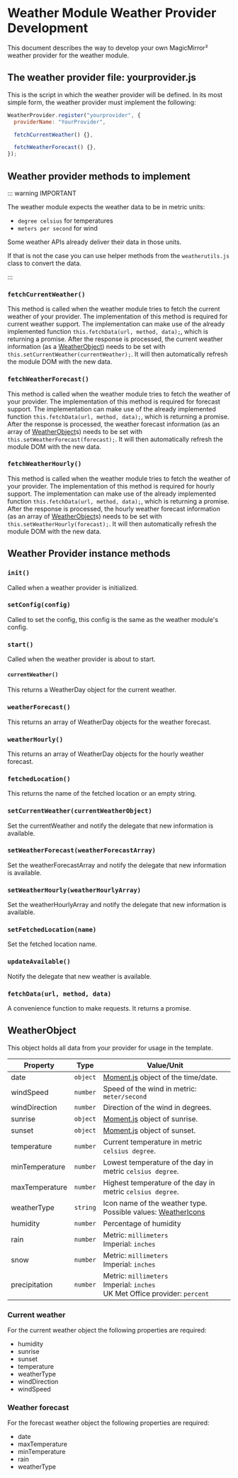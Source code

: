 # Weather Module Weather Provider Development

This document describes the way to develop your own MagicMirror² weather
provider for the weather module.

## The weather provider file: yourprovider.js

This is the script in which the weather provider will be defined. In its most
simple form, the weather provider must implement the following:

```javascript
WeatherProvider.register("yourprovider", {
  providerName: "YourProvider",

  fetchCurrentWeather() {},

  fetchWeatherForecast() {},
});
```

## Weather provider methods to implement

::: warning IMPORTANT

The weather module expects the weather data to be in metric units:

- `degree celsius` for temperatures
- `meters per second` for wind

Some weather APIs already deliver their data in those units.

If that is not the case you can use helper methods from the `weatherutils.js`
class to convert the data.

:::

### `fetchCurrentWeather()`

This method is called when the weather module tries to fetch the current weather
of your provider. The implementation of this method is required for current
weather support. The implementation can make use of the already implemented
function `this.fetchData(url, method, data);`, which is returning a promise.
After the response is processed, the current weather information (as a
[WeatherObject](#weatherobject)) needs to be set with
`this.setCurrentWeather(currentWeather);`. It will then automatically refresh
the module DOM with the new data.

### `fetchWeatherForecast()`

This method is called when the weather module tries to fetch the weather of your
provider. The implementation of this method is required for forecast support.
The implementation can make use of the already implemented function
`this.fetchData(url, method, data);`, which is returning a promise. After the
response is processed, the weather forecast information (as an array of
[WeatherObject](#weatherobject)s) needs to be set with
`this.setWeatherForecast(forecast);`. It will then automatically refresh the
module DOM with the new data.

### `fetchWeatherHourly()`

This method is called when the weather module tries to fetch the weather of your
provider. The implementation of this method is required for hourly support. The
implementation can make use of the already implemented function
`this.fetchData(url, method, data);`, which is returning a promise. After the
response is processed, the hourly weather forecast information (as an array of
[WeatherObject](#weatherobject)s) needs to be set with
`this.setWeatherHourly(forecast);`. It will then automatically refresh the
module DOM with the new data.

## Weather Provider instance methods

### `init()`

Called when a weather provider is initialized.

### `setConfig(config)`

Called to set the config, this config is the same as the weather module's
config.

### `start()`

Called when the weather provider is about to start.

#### `currentWeather()`

This returns a WeatherDay object for the current weather.

### `weatherForecast()`

This returns an array of WeatherDay objects for the weather forecast.

### `weatherHourly()`

This returns an array of WeatherDay objects for the hourly weather forecast.

### `fetchedLocation()`

This returns the name of the fetched location or an empty string.

### `setCurrentWeather(currentWeatherObject)`

Set the currentWeather and notify the delegate that new information is
available.

### `setWeatherForecast(weatherForecastArray)`

Set the weatherForecastArray and notify the delegate that new information is
available.

### `setWeatherHourly(weatherHourlyArray)`

Set the weatherHourlyArray and notify the delegate that new information is
available.

### `setFetchedLocation(name)`

Set the fetched location name.

### `updateAvailable()`

Notify the delegate that new weather is available.

### `fetchData(url, method, data)`

A convenience function to make requests. It returns a promise.

## WeatherObject

This object holds all data from your provider for usage in the template.

| Property       | Type     | Value/Unit                                                                                                      |
| -------------- | -------- | --------------------------------------------------------------------------------------------------------------- |
| date           | `object` | [Moment.js](https://momentjs.com/) object of the time/date.                                                     |
| windSpeed      | `number` | Speed of the wind in metric: `meter/second`                                                                     |
| windDirection  | `number` | Direction of the wind in degrees.                                                                               |
| sunrise        | `object` | [Moment.js](https://momentjs.com/) object of sunrise.                                                           |
| sunset         | `object` | [Moment.js](https://momentjs.com/) object of sunset.                                                            |
| temperature    | `number` | Current temperature in metric `celsius degree`.                                                                 |
| minTemperature | `number` | Lowest temperature of the day in metric `celsius degree`.                                                       |
| maxTemperature | `number` | Highest temperature of the day in metric `celsius degree`.                                                      |
| weatherType    | `string` | Icon name of the weather type. <br> Possible values: [WeatherIcons](https://www.npmjs.com/package/weathericons) |
| humidity       | `number` | Percentage of humidity                                                                                          |
| rain           | `number` | Metric: `millimeters` <br> Imperial: `inches`                                                                   |
| snow           | `number` | Metric: `millimeters` <br> Imperial: `inches`                                                                   |
| precipitation  | `number` | Metric: `millimeters` <br> Imperial: `inches` <br> UK Met Office provider: `percent`                            |

### Current weather

For the current weather object the following properties are required:

- humidity
- sunrise
- sunset
- temperature
- weatherType
- windDirection
- windSpeed

### Weather forecast

For the forecast weather object the following properties are required:

- date
- maxTemperature
- minTemperature
- rain
- weatherType
